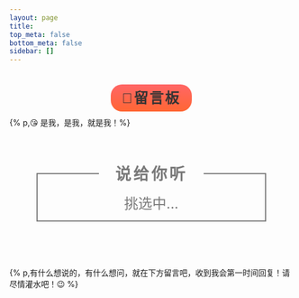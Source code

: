 ```yaml
---
layout: page
title: 
top_meta: false
bottom_meta: false
sidebar: []
---
```


<div style="margin-top:2.5rem;text-align:center">
<span class="milky">💬留言板</span>
</div>
<br/>
{% p,😘 是我，是我，就是我！%}

<div class="poem-wrap">
  <div class="poem-border poem-left"></div>
  <div class="poem-border poem-right"></div>
    <h1>说给你听</h1>
    <p id="poem">挑选中...</p>
    <p id="info">
</div>

{% p,有什么想说的，有什么想问，就在下方留言吧，收到我会第一时间回复！请尽情灌水吧！😉 %}

<script>
    $.get("https://v1.hitokoto.cn?c=i&c=j", function (data, status) {
        if (status == 'success') {
            $('#poem').html(data.hitokoto);
            if (data.from_who != null) {
                $('#info').html(data.from_who + " · " + "《 " + data.from + " 》");
            } else {
                $('#info').html(data.from);
            }
        } else {
            $('#poem').html("获取出错啦");
        }
    });
</script>

<style>
.milky {
    font-family: "Arial Rounded MT Bold", "Helvetica Rounded", Arial, sans-serif;
    font-size: 25px;
    letter-spacing: 0.1em;
    color: #333333;
    font-weight: 700;
    padding: 10px 20px;
    border-radius: 20px;
    background: linear-gradient(rgb(255, 102, 102) 0px, rgb(255, 102, 51) 100%);
}
.poem-wrap {
    position: relative;
    width: 730px;
    max-width: 80%;
    border: 2px solid #797979;
    border-top: 0;
    text-align: center;
    margin: 80px auto;
}

.poem-wrap h1 {
    position: relative;
    margin-top: -20px;
    display: inline-block;
    letter-spacing: 4px;
    color: #797979;
    border-bottom: none;
}

.poem-wrap p {
    width: 70%;
    margin: auto;
    line-height: 30px;
    color: #797979;
}

.poem-wrap p#poem {
    text-align: center;
    font-size: 25px;
}

.poem-wrap p#info {
    text-align: center;
    font-size: 15px;
    margin: 15px auto;
}

.poem-border {
    position: absolute;
    height: 2px;
    width: 27%;
    background-color: #797979;
}

.poem-right {
    right: 0;
}

.poem-left {
    left: 0;
}

@media (max-width: 685px) {
    .poem-border {
        width: 18%;
    }
}

@media (max-width: 500px) {
    .poem-wrap {
        margin-top: 60px;
        margin-bottom: 20px;
        border-top: 2px solid #797979;
    }

    .poem-wrap h1 {
        margin: 20px 6px;
    }

    .poem-border {
        display: none;
    }
}
</style>